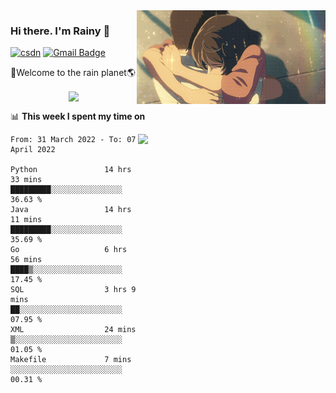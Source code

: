 <img  align='right' height="150" src="https://github.com/LikeRainDay/LikeRainDay/blob/master/pic/img_rain_1.gif?raw=true">



### Hi there. I'm Rainy :lemon:

[![csdn](https://img.shields.io/badge/-csdn-c14438?style=flat-square&logo=c&logoColor=white)](https://blog.csdn.net/qq_15807167)
[![Gmail Badge](https://img.shields.io/badge/-gmail-c14438?style=flat-square&logo=Gmail&logoColor=white&link=mailto:houshuai0816@gmail.com)](mailto:houshuai0816@gmail.com)

🚀Welcome to the rain planet🌎

<center>
<img align='center'  src="https://source.unsplash.com/random/1200x600">
</center>

📊 **This week I spent my time on**

<img align='right'   width="300" src="https://github-readme-stats.vercel.app/api?username=LikeRainDay&show_icons=true&title_color=fff&icon_color=79ff97&text_color=9f9f9f&bg_color=151515">

<!--START_SECTION:waka-->

```text
From: 31 March 2022 - To: 07 April 2022

Python               14 hrs 33 mins  █████████░░░░░░░░░░░░░░░░   36.63 %
Java                 14 hrs 11 mins  █████████░░░░░░░░░░░░░░░░   35.69 %
Go                   6 hrs 56 mins   ████▒░░░░░░░░░░░░░░░░░░░░   17.45 %
SQL                  3 hrs 9 mins    ██░░░░░░░░░░░░░░░░░░░░░░░   07.95 %
XML                  24 mins         ▒░░░░░░░░░░░░░░░░░░░░░░░░   01.05 %
Makefile             7 mins          ░░░░░░░░░░░░░░░░░░░░░░░░░   00.31 %
```

<!--END_SECTION:waka-->
